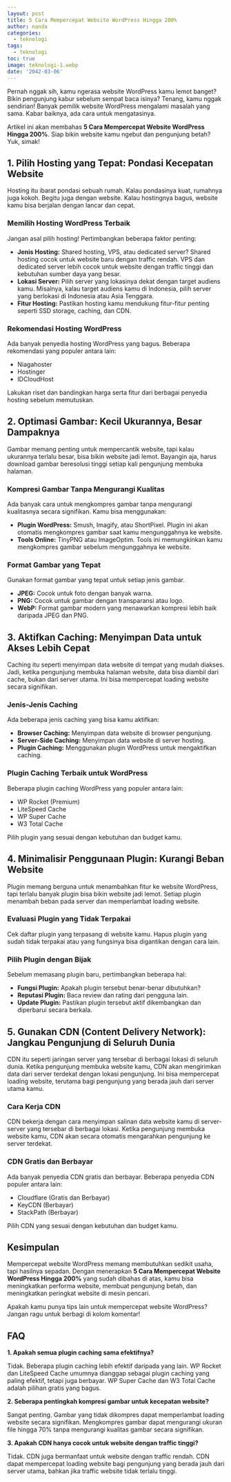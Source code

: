 ```yaml
---
layout: post
title: 5 Cara Mempercepat Website WordPress Hingga 200%
author: nanda
categories:
  - teknologi
tags:
  - teknologi
toc: true
image: teknologi-1.webp
date: '2042-03-06'
---
```



Pernah nggak sih, kamu ngerasa website WordPress kamu lemot banget? Bikin pengunjung kabur sebelum sempat baca isinya? Tenang, kamu nggak sendirian! Banyak pemilik website WordPress mengalami masalah yang sama. Kabar baiknya, ada cara untuk mengatasinya.

Artikel ini akan membahas **5 Cara Mempercepat Website WordPress Hingga 200%**. Siap bikin website kamu ngebut dan pengunjung betah? Yuk, simak!

## 1\. Pilih Hosting yang Tepat: Pondasi Kecepatan Website

Hosting itu ibarat pondasi sebuah rumah. Kalau pondasinya kuat, rumahnya juga kokoh. Begitu juga dengan website. Kalau hostingnya bagus, website kamu bisa berjalan dengan lancar dan cepat.

### Memilih Hosting WordPress Terbaik

Jangan asal pilih hosting! Pertimbangkan beberapa faktor penting:

- **Jenis Hosting:** Shared hosting, VPS, atau dedicated server? Shared hosting cocok untuk website baru dengan traffic rendah. VPS dan dedicated server lebih cocok untuk website dengan traffic tinggi dan kebutuhan sumber daya yang besar.
- **Lokasi Server:** Pilih server yang lokasinya dekat dengan target audiens kamu. Misalnya, kalau target audiens kamu di Indonesia, pilih server yang berlokasi di Indonesia atau Asia Tenggara.
- **Fitur Hosting:** Pastikan hosting kamu mendukung fitur-fitur penting seperti SSD storage, caching, dan CDN.

### Rekomendasi Hosting WordPress

Ada banyak penyedia hosting WordPress yang bagus. Beberapa rekomendasi yang populer antara lain:

- Niagahoster
- Hostinger
- IDCloudHost

Lakukan riset dan bandingkan harga serta fitur dari berbagai penyedia hosting sebelum memutuskan.

## 2\. Optimasi Gambar: Kecil Ukurannya, Besar Dampaknya

Gambar memang penting untuk mempercantik website, tapi kalau ukurannya terlalu besar, bisa bikin website jadi lemot. Bayangin aja, harus download gambar beresolusi tinggi setiap kali pengunjung membuka halaman.

### Kompresi Gambar Tanpa Mengurangi Kualitas

Ada banyak cara untuk mengkompres gambar tanpa mengurangi kualitasnya secara signifikan. Kamu bisa menggunakan:

- **Plugin WordPress:** Smush, Imagify, atau ShortPixel. Plugin ini akan otomatis mengkompres gambar saat kamu mengunggahnya ke website.
- **Tools Online:** TinyPNG atau ImageOptim. Tools ini memungkinkan kamu mengkompres gambar sebelum mengunggahnya ke website.

### Format Gambar yang Tepat

Gunakan format gambar yang tepat untuk setiap jenis gambar.

- **JPEG:** Cocok untuk foto dengan banyak warna.
- **PNG:** Cocok untuk gambar dengan transparansi atau logo.
- **WebP:** Format gambar modern yang menawarkan kompresi lebih baik daripada JPEG dan PNG.

## 3\. Aktifkan Caching: Menyimpan Data untuk Akses Lebih Cepat

Caching itu seperti menyimpan data website di tempat yang mudah diakses. Jadi, ketika pengunjung membuka halaman website, data bisa diambil dari cache, bukan dari server utama. Ini bisa mempercepat loading website secara signifikan.

### Jenis-Jenis Caching

Ada beberapa jenis caching yang bisa kamu aktifkan:

- **Browser Caching:** Menyimpan data website di browser pengunjung.
- **Server-Side Caching:** Menyimpan data website di server hosting.
- **Plugin Caching:** Menggunakan plugin WordPress untuk mengaktifkan caching.

### Plugin Caching Terbaik untuk WordPress

Beberapa plugin caching WordPress yang populer antara lain:

- WP Rocket (Premium)
- LiteSpeed Cache
- WP Super Cache
- W3 Total Cache

Pilih plugin yang sesuai dengan kebutuhan dan budget kamu.

## 4\. Minimalisir Penggunaan Plugin: Kurangi Beban Website

Plugin memang berguna untuk menambahkan fitur ke website WordPress, tapi terlalu banyak plugin bisa bikin website jadi lemot. Setiap plugin menambah beban pada server dan memperlambat loading website.

### Evaluasi Plugin yang Tidak Terpakai

Cek daftar plugin yang terpasang di website kamu. Hapus plugin yang sudah tidak terpakai atau yang fungsinya bisa digantikan dengan cara lain.

### Pilih Plugin dengan Bijak

Sebelum memasang plugin baru, pertimbangkan beberapa hal:

- **Fungsi Plugin:** Apakah plugin tersebut benar-benar dibutuhkan?
- **Reputasi Plugin:** Baca review dan rating dari pengguna lain.
- **Update Plugin:** Pastikan plugin tersebut aktif dikembangkan dan diperbarui secara berkala.

## 5\. Gunakan CDN (Content Delivery Network): Jangkau Pengunjung di Seluruh Dunia

CDN itu seperti jaringan server yang tersebar di berbagai lokasi di seluruh dunia. Ketika pengunjung membuka website kamu, CDN akan mengirimkan data dari server terdekat dengan lokasi pengunjung. Ini bisa mempercepat loading website, terutama bagi pengunjung yang berada jauh dari server utama kamu.

### Cara Kerja CDN

CDN bekerja dengan cara menyimpan salinan data website kamu di server-server yang tersebar di berbagai lokasi. Ketika pengunjung membuka website kamu, CDN akan secara otomatis mengarahkan pengunjung ke server terdekat.

### CDN Gratis dan Berbayar

Ada banyak penyedia CDN gratis dan berbayar. Beberapa penyedia CDN populer antara lain:

- Cloudflare (Gratis dan Berbayar)
- KeyCDN (Berbayar)
- StackPath (Berbayar)

Pilih CDN yang sesuai dengan kebutuhan dan budget kamu.

## Kesimpulan

Mempercepat website WordPress memang membutuhkan sedikit usaha, tapi hasilnya sepadan. Dengan menerapkan **5 Cara Mempercepat Website WordPress Hingga 200%** yang sudah dibahas di atas, kamu bisa meningkatkan performa website, membuat pengunjung betah, dan meningkatkan peringkat website di mesin pencari.

Apakah kamu punya tips lain untuk mempercepat website WordPress? Jangan ragu untuk berbagi di kolom komentar!

## FAQ

**1\. Apakah semua plugin caching sama efektifnya?**

Tidak. Beberapa plugin caching lebih efektif daripada yang lain. WP Rocket dan LiteSpeed Cache umumnya dianggap sebagai plugin caching yang paling efektif, tetapi juga berbayar. WP Super Cache dan W3 Total Cache adalah pilihan gratis yang bagus.

**2\. Seberapa pentingkah kompresi gambar untuk kecepatan website?**

Sangat penting. Gambar yang tidak dikompres dapat memperlambat loading website secara signifikan. Mengkompres gambar dapat mengurangi ukuran file hingga 70% tanpa mengurangi kualitas gambar secara signifikan.

**3\. Apakah CDN hanya cocok untuk website dengan traffic tinggi?**

Tidak. CDN juga bermanfaat untuk website dengan traffic rendah. CDN dapat mempercepat loading website bagi pengunjung yang berada jauh dari server utama, bahkan jika traffic website tidak terlalu tinggi.
